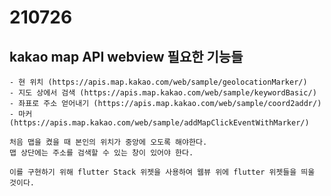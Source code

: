 # 210726
## kakao map API webview 필요한 기능들
    - 현 위치 (https://apis.map.kakao.com/web/sample/geolocationMarker/)
    - 지도 상에서 검색 (https://apis.map.kakao.com/web/sample/keywordBasic/)
    - 좌표로 주소 얻어내기 (https://apis.map.kakao.com/web/sample/coord2addr/)
    - 마커 (https://apis.map.kakao.com/web/sample/addMapClickEventWithMarker/)
    
    처음 맵을 켰을 때 본인의 위치가 중앙에 오도록 해야한다.
    맵 상단에는 주소를 검색할 수 있는 창이 있어야 한다.
    
    이를 구현하기 위해 flutter Stack 위젯을 사용하여 웹뷰 위에 flutter 위젯들을 띄울 것이다.
    
    
    
